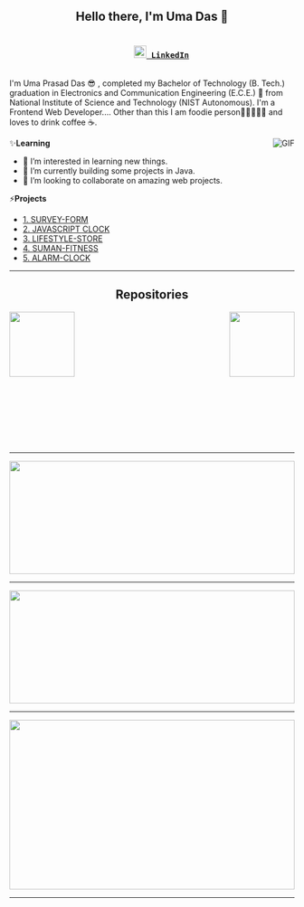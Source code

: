 <h2 align="center">Hello there, I'm Uma Das 👋</h2>

<h3 align="center">
  <code>
    <a href="https://www.linkedin.com/in/uma-prasad-das-79531b192/" title="LinkedIn"><img width="22" src="https://github.com/zumrudu-anka/zumrudu-anka/blob/master/images/linkedin.svg"> LinkedIn</a>
  </code>
<!--   <code><a href="https://www.hackerrank.com/zumrudu_anka" title="HackerRank Profile"><img width="22" src="https://github.com/zumrudu-anka/zumrudu-anka/blob/master/images/hackerrank.png"> HackerRank</a></code>
  <code><a href="https://www.instagram.com/osman__durdag/" title="Instagram Profile"><img width="22" src="https://github.com/zumrudu-anka/zumrudu-anka/blob/master/images/instagram.svg"> Instagram</a></code> -->
</h3>

I'm Uma Prasad Das 😎 , completed my Bachelor of Technology (B. Tech.) graduation in Electronics and Communication Engineering (E.C.E.) 🙂 from National Institute of 
Science and Technology (NIST Autonomous). I'm a Frontend Web Developer.... 
            Other than this I am foodie person🍕🍔🍟🥚🍗  and loves to drink coffee ☕.

<img align="right" alt="GIF" src="https://media.giphy.com/media/iIqmM5tTjmpOB9mpbn/giphy.gif" />

✨**Learning**
- 👀 I’m interested in learning new things.
- 🌱 I’m currently building some projects in Java.
- 💞️ I’m looking to collaborate on amazing web projects.

⚡**Projects**
- [1. SURVEY-FORM](https://codewithuma.github.io/survey-form/)
- [2. JAVASCRIPT CLOCK](https://codewithuma.github.io/javascript-clock/project1.html)
- [3. LIFESTYLE-STORE](https://codewithuma.github.io/lifestyle-store/)
- [4. SUMAN-FITNESS](https://codewithuma.github.io/suman-fitness/)
- [5. ALARM-CLOCK](https://codewithuma.github.io/alarm-clock/)

<hr>
<h2 align="center">Repositories</h2>

<p width="100%" align="center">
  <a align="left" href="https://github.com/CodeWithUma/survey-form" title="1. SURVEY-FORM"><img align="left" height="115" src="https://github-readme-stats.vercel.app/api/pin/?username=codewithuma&repo=survey-form&theme=gotham"></a><a align="right" href="https://codewithuma.github.io/javascript-clock/project1.html" title="2. JAVASCRIPT CLOCK"><img align="right" height="115" src="https://github-readme-stats.vercel.app/api/pin/?username=codewithuma&repo=javascript-clock&theme=gotham"></a>
</p>
<br><br>
<!-- <p width="100%" align="center">
  <a align="left" href="https://codewithuma.github.io/lifestyle-store/" title="3. LIFESTYLE-STORE"><img align="left" height="115" src="https://github-readme-stats.vercel.app/api/pin/?username=zumrudu-anka&repo=Turkce-Heceleme-CPP&theme=gotham"></a>
  <a align="right" href="https://codewithuma.github.io/suman-fitness/" title="4. SUMAN-FITNESS"><img align="right" height="115" src="https://github-readme-stats.vercel.app/api/pin/?username=zumrudu-anka&repo=CopyMoveForgeryDetectionWithDCT&theme=gotham"></a>
</p>
<br><br>
<p width="100%" align="center">
  <a align="left" href="https://codewithuma.github.io/alarm-clock/" title="5. ALARM-CLOCK"><img align="left" height="115" src="https://github-readme-stats.vercel.app/api/pin/?username=zumrudu-anka&repo=NeedlemanWunschWithOpenMP&theme=gotham"></a> -->
<!--   <a align="right" href="https://github.com/zumrudu-anka/Artificial_Neural_Networks" title="Artificial Neural Networks"><img align="right" height="115" src="https://github-readme-stats.vercel.app/api/pin/?username=zumrudu-anka&repo=Artificial_Neural_Networks&theme=gotham"></a> -->
</p>
<br><br>
<br><br><br><br><br><br><br><br><br>

<hr>

<a href="https://git.io/streak-stats"><img width="100%" height="200" src="https://github-readme-streak-stats.herokuapp.com?user=CodeWithUma&theme=gotham&date_format=M%20j%5B%2C%20Y%5D"></a>

<hr>

<a href="https://github.com/anuraghazra/github-readme-stats" title="Go to Source"><img width="100%" height="200" src="https://github-readme-stats.vercel.app/api?username=CodeWithUma&show_icons=true&theme=gotham"></a>

<hr>

<a href="https://github.com/anuraghazra/github-readme-stats"><img width="100%" height="300" src="https://github-readme-stats.vercel.app/api/top-langs/?username=CodeWithUma&theme=gotham"></a>

<hr>
